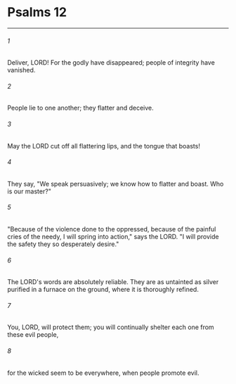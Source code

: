 # Psalms 12
***



###### 1 
Deliver, LORD! For the godly have disappeared; people of integrity have vanished. 

###### 2 
People lie to one another; they flatter and deceive. 

###### 3 
May the LORD cut off all flattering lips, and the tongue that boasts! 

###### 4 
They say, "We speak persuasively; we know how to flatter and boast. Who is our master?" 

###### 5 
"Because of the violence done to the oppressed, because of the painful cries of the needy, I will spring into action," says the LORD. "I will provide the safety they so desperately desire." 

###### 6 
The LORD's words are absolutely reliable. They are as untainted as silver purified in a furnace on the ground, where it is thoroughly refined. 

###### 7 
You, LORD, will protect them; you will continually shelter each one from these evil people, 

###### 8 
for the wicked seem to be everywhere, when people promote evil.
